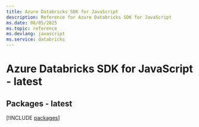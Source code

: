 ```yaml
---
title: Azure Databricks SDK for JavaScript
description: Reference for Azure Databricks SDK for JavaScript
ms.date: 08/05/2025
ms.topic: reference
ms.devlang: javascript
ms.service: databricks
---
```

# Azure Databricks SDK for JavaScript - latest
## Packages - latest
[!INCLUDE [packages](databricks-index.md)]